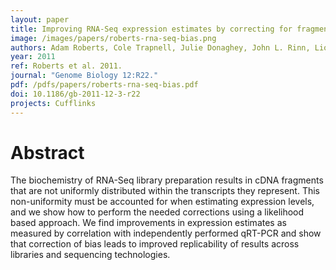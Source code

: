 ```yaml
---
layout: paper
title: Improving RNA-Seq expression estimates by correcting for fragment bias
image: /images/papers/roberts-rna-seq-bias.png
authors: Adam Roberts, Cole Trapnell, Julie Donaghey, John L. Rinn, Lior Pachter.
year: 2011
ref: Roberts et al. 2011.
journal: "Genome Biology 12:R22."
pdf: /pdfs/papers/roberts-rna-seq-bias.pdf
doi: 10.1186/gb-2011-12-3-r22
projects: Cufflinks
---
```


# Abstract

The biochemistry of RNA-Seq library preparation results in cDNA fragments that are not uniformly distributed within the transcripts they represent. This non-uniformity must be accounted for when estimating expression levels, and we show how to perform the needed corrections using a likelihood based approach. We find improvements in expression estimates as measured by correlation with independently performed qRT-PCR and show that correction of bias leads to improved replicability of results across libraries and sequencing technologies.